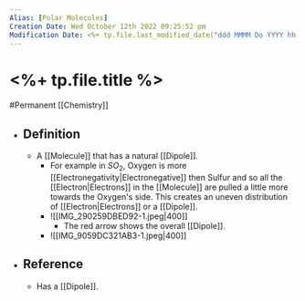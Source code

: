 ```yaml
---
Alias: [Polar Molecules]
Creation Date: Wed October 12th 2022 09:25:52 pm 
Modification Date: <%+ tp.file.last_modified_date("ddd MMMM Do YYYY hh:mm:ss a") %>
---
```

# <%+ tp.file.title %>
#Permanent [[Chemistry]]

- ## Definition
	- A [[Molecule]] that has a natural [[Dipole]].
		- For example in $SO_2$, Oxygen is more [[Electronegativity|Electronegative]] then Sulfur and so all the [[Electron|Electrons]] in the [[Molecule]] are pulled a little more towards the Oxygen's side. This creates an uneven distribution of [[Electron|Electrons]] or a [[Dipole]].
		- ![[IMG_290259DBED92-1.jpeg|400]]
			- The red arrow shows the overall [[Dipole]].
		- ![[IMG_9059DC321AB3-1.jpeg|400]]
- ## Reference
	- Has a [[Dipole]].